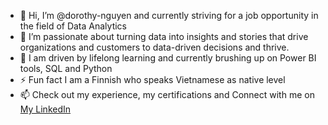 - 👋 Hi, I’m @dorothy-nguyen and currently striving for a job opportunity in the field of Data Analytics
- 👀 I’m passionate about turning data into insights and stories that drive organizations and customers to data-driven decisions and thrive. 
- 🌱 I am driven by lifelong learning and currently brushing up on Power BI tools, SQL and Python
- ⚡ Fun fact I am a Finnish who speaks Vietnamese as native level
- 📫 Check out my experience, my certifications and Connect with me on [My LinkedIn](https://www.linkedin.com/in/dorothy-nguyen3/)

<!---
dorothy-nguyen/dorothy-nguyen is a ✨ special ✨ repository because its `README.md` (this file) appears on your GitHub profile.
You can click the Preview link to take a look at your changes.
--->
